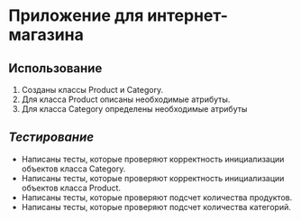 # Приложение для интернет-магазина

## Использование

1. Созданы классы Product и Category.
2. Для класса Product описаны необходимые атрибуты.
3. Для класса Category определены необходимые атрибуты


## *Тестирование*
- Написаны тесты, которые проверяют корректность инициализации объектов класса Category.
- Написаны тесты, которые проверяют корректность инициализации объектов класса Product.
- Написаны тесты, которые проверяют подсчет количества продуктов.
- Написаны тесты, которые проверяют подсчет количества категорий.